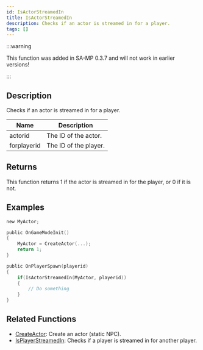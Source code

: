```yaml
---
id: IsActorStreamedIn
title: IsActorStreamedIn
description: Checks if an actor is streamed in for a player.
tags: []
---
```


:::warning

This function was added in SA-MP 0.3.7 and will not work in earlier versions!

:::

## Description

Checks if an actor is streamed in for a player.


| Name | Description |
|------|-------------|
|actorid | The ID of the actor.|
|forplayerid | The ID of the player.|


## Returns

This function returns 1 if the actor is streamed in for the player, or 0 if it is not.


## Examples


```c
new MyActor;

public OnGameModeInit()
{
    MyActor = CreateActor(...);
    return 1;
}

public OnPlayerSpawn(playerid)
{
    if(IsActorStreamedIn(MyActor, playerid))
    {
        // Do something
    }
}
```


## Related Functions


-  [CreateActor](../../scripting/functions/CreateActor.md): Create an actor (static NPC).
-  [IsPlayerStreamedIn](../../scripting/functions/IsPlayerStreamedIn.md): Checks if a player is streamed in for another player.